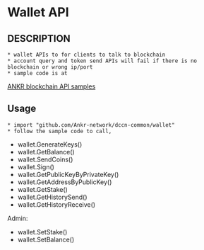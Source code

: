 # Wallet API

## DESCRIPTION
    * wallet APIs to for clients to talk to blockchain
    * account query and token send APIs will fail if there is no blockchain or wrong ip/port
    * sample code is at 
[ANKR blockchain API samples](https://github.com/Ankr-network/dccn-tendermint/tree/release/v0.28.1/abci/ankrchain/api_sample)

## Usage
    * import "github.com/Ankr-network/dccn-common/wallet"
    * follow the sample code to call,

- wallet.GenerateKeys() 
- wallet.GetBalance() 
- wallet.SendCoins() 
- wallet.Sign()
- wallet.GetPublicKeyByPrivateKey()
- wallet.GetAddressByPublicKey()
- wallet.GetStake()
- wallet.GetHistorySend()
- wallet.GetHistoryReceive()


Admin:

- wallet.SetStake()
- wallet.SetBalance()
